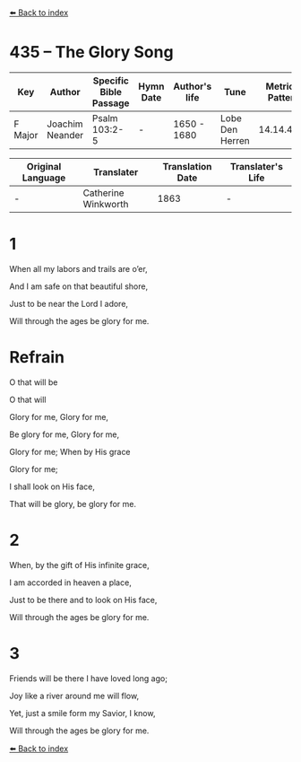[⬅️ Back to index](../README.md)

# 435 – The Glory Song

Key | Author   | Specific Bible Passage     |Hymn Date |Author's life |Tune |Metrical Pattern   |Composer/Source                                                                                        
-- | --------- | ---------------------------|----------|--------------|-----|-------------------|-------------   
F Major  | Joachim Neander      | Psalm 103:2-5 | -  | 1650 - 1680 | Lobe Den Herren | 14.14.4.7.8 | Chorale Book for England, 1863 

Original Language | Translater | Translation Date   | Translater's Life     
----------------- | --------- | --------------------|-------------   
\-  | Catherine Winkworth      | 1863 | -  | 1827 - 1878 



# 1

When all my labors and trails are o’er,

And I am safe on that beautiful shore,

Just to be near the Lord I adore,

Will through the ages be glory for me.



# Refrain

O that will be

O      that will

Glory for me, Glory for me,

Be    glory for me,    Glory for me,

Glory for me; When by His grace

Glory for me;

I shall look on His face,

That will be glory, be glory for me.



# 2

When, by the gift of His infinite grace,

I am accorded in heaven a place,

Just to be there and to look on His face,

Will through the ages be glory for me.



# 3

Friends will be there I have loved long ago;

Joy like a river around me will flow,

Yet, just a smile form my Savior, I know,

Will through the ages be glory for me.

[⬅️ Back to index](../README.md)
